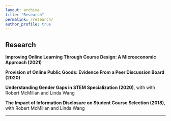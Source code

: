 ```yaml
---
layout: archive
title: "Research"
permalink: /research/
author_profile: true
---
```




Research 
---
**Improving Online Learning Through Course Design: A Microeconomic Approach (2021)**

**Provision of Online Public Goods: Evidence From a Peer Discussion Board (2020)**

**Understanding Gender Gaps in STEM Specialization (2020)**, with with Robert McMillan and Linda Wang

**The Impact of Information Disclosure on Student Course Selection (2018)**, with Robert McMillan and Linda Wang

---




